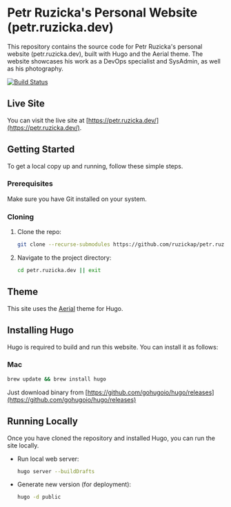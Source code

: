 # Petr Ruzicka's Personal Website (petr.ruzicka.dev)

This repository contains the source code for Petr Ruzicka's personal website
(petr.ruzicka.dev), built with Hugo and the Aerial theme. The website
showcases his work as a DevOps specialist and SysAdmin, as well as his
photography.

[![Build Status](https://github.com/ruzickap/petr.ruzicka.dev/workflows/hugo-build/badge.svg)](https://github.com/ruzickap/petr.ruzicka.dev)

## Live Site

You can visit the live site at [https://petr.ruzicka.dev/](https://petr.ruzicka.dev/).

## Getting Started

To get a local copy up and running, follow these simple steps.

### Prerequisites

Make sure you have Git installed on your system.

### Cloning

1. Clone the repo:

   ```bash
   git clone --recurse-submodules https://github.com/ruzickap/petr.ruzicka.dev.git
   ```

2. Navigate to the project directory:

   ```bash
   cd petr.ruzicka.dev || exit
   ```

## Theme

This site uses the [Aerial](https://github.com/cewood/aerial) theme for Hugo.

## Installing Hugo

Hugo is required to build and run this website. You can install it as follows:

### Mac

```bash
brew update && brew install hugo
```

Just download binary from [https://github.com/gohugoio/hugo/releases](https://github.com/gohugoio/hugo/releases)

## Running Locally

Once you have cloned the repository and installed Hugo, you can run the site locally.

- Run local web server:

  ```bash
  hugo server --buildDrafts
  ```

- Generate new version (for deployment):

  ```bash
  hugo -d public
  ```
